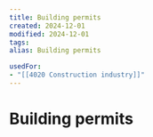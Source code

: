 ```yaml
---
title: Building permits
created: 2024-12-01
modified: 2024-12-01
tags: 
alias: Building permits

usedFor:
- "[[4020 Construction industry]]"
---
```

# Building permits
